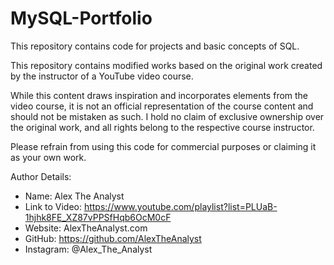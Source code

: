 # MySQL-Portfolio
This repository contains code for projects and basic concepts of SQL.

This repository contains modified works based on the original work created by the instructor of a YouTube video course.

While this content draws inspiration and incorporates elements from the video course, it is not an official representation of the course content and should not be mistaken as such. I hold no claim of exclusive ownership over the original work, and all rights belong to the respective course instructor.

Please refrain from using this code for commercial purposes or claiming it as your own work.

Author Details:

* Name: Alex The Analyst
* Link to Video: https://www.youtube.com/playlist?list=PLUaB-1hjhk8FE_XZ87vPPSfHqb6OcM0cF
* Website: AlexTheAnalyst.com
* GitHub: https://github.com/AlexTheAnalyst
* Instagram: @Alex_The_Analyst
